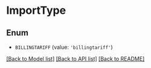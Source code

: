# ImportType


## Enum

* `BILLINGTARIFF` (value: `'billingtariff'`)

[[Back to Model list]](../README.md#documentation-for-models) [[Back to API list]](../README.md#documentation-for-api-endpoints) [[Back to README]](../README.md)


